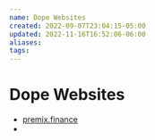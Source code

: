 ```yaml
---
name: Dope Websites
created: 2022-09-07T23:04:15-05:00
updated: 2022-11-16T16:52:06-06:00
aliases: 
tags: 
---
```


# Dope Websites
- [premix.finance](https://www.premix.finance/)
- 